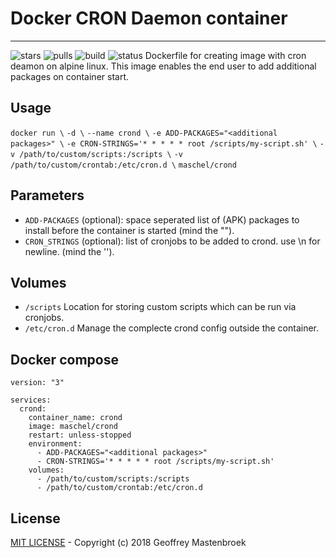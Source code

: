 # Docker CRON Daemon container
---
![stars](https://img.shields.io/docker/stars/maschel/crond.svg) ![pulls](https://img.shields.io/docker/pulls/maschel/crond.svg) ![build](https://img.shields.io/docker/automated/maschel/crond.svg) ![status](https://img.shields.io/docker/build/maschel/crond.svg)
Dockerfile for creating image with cron deamon on alpine linux. This image enables the end user to add additional packages on container start.
## Usage
`docker run \`
`-d \`
`--name crond \`
`-e ADD-PACKAGES="<additional packages>" \`
`-e CRON-STRINGS='* * * * * root /scripts/my-script.sh' \`
`-v /path/to/custom/scripts:/scripts \`
`-v /path/to/custom/crontab:/etc/cron.d \`
`maschel/crond`
## Parameters
* `ADD-PACKAGES` (optional): space seperated list of (APK) packages to install before the container is started (mind the "").
* `CRON_STRINGS` (optional): list of cronjobs to be added to crond. use \n for newline. (mind the '').
## Volumes
* `/scripts` Location for storing custom scripts which can be run via cronjobs.
* `/etc/cron.d` Manage the complecte crond config outside the container.
## Docker compose
```
version: "3"

services:
  crond:
    container_name: crond
    image: maschel/crond
    restart: unless-stopped
    environment:
      - ADD-PACKAGES="<additional packages>"
      - CRON-STRINGS='* * * * * root /scripts/my-script.sh'
    volumes:
      - /path/to/custom/scripts:/scripts
      - /path/to/custom/crontab:/etc/cron.d
```
## License
[MIT LICENSE](./LICENSE) - Copyright (c) 2018 Geoffrey Mastenbroek
